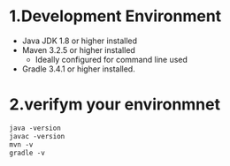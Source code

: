 # 1.Development Environment
* Java JDK 1.8 or higher installed
* Maven 3.2.5 or higher installed
  * Ideally configured for command line used
* Gradle 3.4.1 or higher installed.

# 2.verifym your environmnet
```txt
java -version
javac -version
mvn -v
gradle -v
```